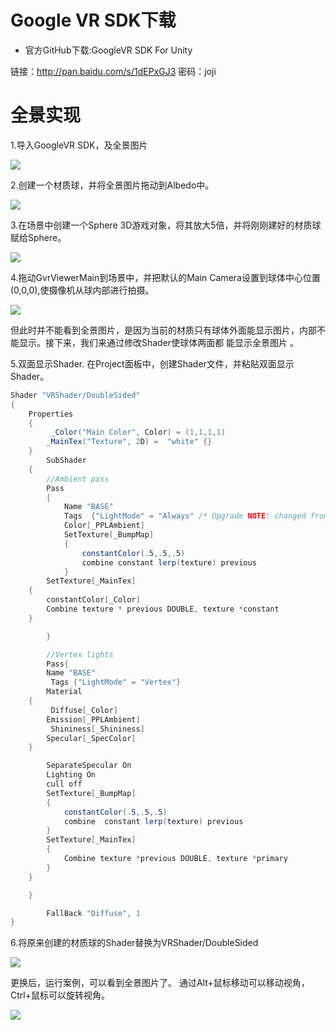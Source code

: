 
# Google VR SDK下载

* 官方GitHub下载:GoogleVR SDK For Unity

链接：http://pan.baidu.com/s/1dEPxGJ3 密码：joji

# 全景实现

1.导入GoogleVR SDK，及全景图片

![](https://nts.newbieol.com/static/k25/04_%E8%99%9A%E6%8B%9F%E7%8E%B0%E5%AE%9E%E5%BC%80%E5%8F%91/06_GoogleVR%E5%85%A8%E6%99%AF/images/20170315120117.jpg)

2.创建一个材质球，并将全景图片拖动到Albedo中。

![](https://nts.newbieol.com/static/k25/04_%E8%99%9A%E6%8B%9F%E7%8E%B0%E5%AE%9E%E5%BC%80%E5%8F%91/06_GoogleVR%E5%85%A8%E6%99%AF/images/20170315115903.jpg)

3.在场景中创建一个Sphere 3D游戏对象，将其放大5倍，并将刚刚建好的材质球赋给Sphere。

![](https://nts.newbieol.com/static/k25/04_%E8%99%9A%E6%8B%9F%E7%8E%B0%E5%AE%9E%E5%BC%80%E5%8F%91/06_GoogleVR%E5%85%A8%E6%99%AF/images/20170315120311.jpg)

4.拖动GvrViewerMain到场景中，并把默认的Main Camera设置到球体中心位置(0,0,0),使摄像机从球内部进行拍摄。

![](https://nts.newbieol.com/static/k25/04_%E8%99%9A%E6%8B%9F%E7%8E%B0%E5%AE%9E%E5%BC%80%E5%8F%91/06_GoogleVR%E5%85%A8%E6%99%AF/images/20170315120507.jpg)

但此时并不能看到全景图片，是因为当前的材质只有球体外面能显示图片，内部不能显示。接下来，我们来通过修改Shader使球体两面都 能显示全景图片 。

5.双面显示Shader.
在Project面板中，创建Shader文件，并粘贴双面显示Shader。

```C#
Shader "VRShader/DoubleSided"
{
    Properties
    {
         _Color("Main Color", Color) = (1,1,1,1)
        _MainTex("Texture", 2D) =  "white" {}
    }
        SubShader
    {
        //Ambient pass  
        Pass
        {
            Name "BASE"
            Tags  {"LightMode" = "Always" /* Upgrade NOTE: changed from PixelOrNone to Always */}  
            Color[_PPLAmbient]
            SetTexture[_BumpMap]  
            {
                constantColor(.5,.5,.5)  
                combine constant lerp(texture) previous
            }  
        SetTexture[_MainTex]
    {
        constantColor[_Color]  
        Combine texture * previous DOUBLE, texture *constant
    }

        }

        //Vertex lights
        Pass{
        Name "BASE"
         Tags {"LightMode" = "Vertex"}
        Material
    {
         Diffuse[_Color]
        Emission[_PPLAmbient]
         Shininess[_Shininess]
        Specular[_SpecColor]
    }

        SeparateSpecular On
        Lighting On
        cull off
        SetTexture[_BumpMap]  
        {
            constantColor(.5,.5,.5)
            combine  constant lerp(texture) previous
        }
        SetTexture[_MainTex]  
        {
            Combine texture *previous DOUBLE, texture *primary  
        }
    }

    }

        FallBack "Diffuse", 1
}
```

6.将原来创建的材质球的Shader替换为VRShader/DoubleSided

![](https://nts.newbieol.com/static/k25/04_%E8%99%9A%E6%8B%9F%E7%8E%B0%E5%AE%9E%E5%BC%80%E5%8F%91/06_GoogleVR%E5%85%A8%E6%99%AF/images/20170315121257.jpg)

更换后，运行案例，可以看到全景图片了。
通过Alt+鼠标移动可以移动视角，Ctrl+鼠标可以旋转视角。

![](https://nts.newbieol.com/static/k25/04_%E8%99%9A%E6%8B%9F%E7%8E%B0%E5%AE%9E%E5%BC%80%E5%8F%91/06_GoogleVR%E5%85%A8%E6%99%AF/images/20170315121641.jpg)











